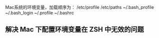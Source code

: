 Mac系统的环境变量，加载顺序为：
/etc/profile
/etc/paths
~/.bash_profile
~/.bash_login
~/.profile
~/.bashrc

## 解决 Mac 下配置环境变量在 ZSH 中无效的问题

